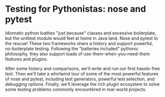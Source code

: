# Testing for Pythonistas: nose and pytest

Idiomatic python loathes "just because" classes
and excessive boilerplate,
but the unittest module
would feel at home in Java land.
Nose and pytest to the rescue!
These two frameworks
share a history
and support powerful,
no-boilerplate testing.
Following the "batteries included"
pythonic philosophy,
they also support loads of
use-them-when-you-need-them
features and plugins.

After some history and comparisons,
we'll write and run
our first hassle-free test.
Then we'll take a whirlwind tour
of some of the most powerful features
of nose and pytest,
including test generators,
powerful test selection,
and debugging options.
Finally,
we'll leverage the rich plugin ecosystem
to solve some testing problems
commonly encountered in real-world projects.
